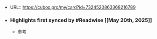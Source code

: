- URL:: https://cubox.pro/my/card?id=7324520863368216789
- ### Highlights first synced by #Readwise [[May 20th, 2025]]
    - 参考
